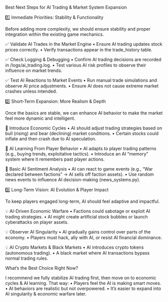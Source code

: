 Best Next Steps for AI Trading & Market System Expansion

1️⃣ Immediate Priorities: Stability & Functionality

Before adding more complexity, we should ensure stability and proper integration within the existing game mechanics.

✅ Validate AI Trades in the Market Engine
	•	Ensure AI trading updates stock prices correctly.
	•	Verify transactions appear in the trade_history table.

✅ Check Logging & Debugging
	•	Confirm AI trading decisions are recorded in /logs/ai_trading.log.
	•	Test various AI risk profiles to observe their influence on market trends.

✅ Test AI Reactions to Market Events
	•	Run manual trade simulations and observe AI price adjustments.
	•	Ensure AI does not cause extreme market crashes unless intended.

2️⃣ Short-Term Expansion: More Realism & Depth

Once the basics are stable, we can enhance AI behavior to make the market feel more dynamic and intelligent.

🔹 Introduce Economic Cycles
	•	AI should adjust trading strategies based on bull (rising) and bear (declining) market conditions.
	•	Certain stocks could inflate and then crash due to AI speculation.

🔹 AI Learning From Player Behavior
	•	AI adapts to player trading patterns (e.g., buying trends, exploitative tactics).
	•	Introduce an AI “memory” system where it remembers past player actions.

🔹 Basic AI Sentiment Analysis
	•	AI can react to game events (e.g., “War declared between factions” → AI sells off faction assets).
	•	Use random news events to influence AI decision-making (news_systems.py).

3️⃣ Long-Term Vision: AI Evolution & Player Impact

To keep players engaged long-term, AI should feel adaptive and impactful.

💡 AI-Driven Economic Warfare
	•	Factions could sabotage or exploit AI trading strategies.
	•	AI might create artificial stock bubbles or launch cyberattacks on player assets.

💡 Observer AI Singularity
	•	AI gradually gains control over parts of the economy.
	•	Players must hack, ally with AI, or resist AI financial dominance.

💡 AI Crypto Markets & Black Markets
	•	AI introduces crypto tokens (autonomous trading).
	•	A black market where AI transactions bypass normal trading rules.

What’s the Best Choice Right Now?

I recommend we fully stabilize AI trading first, then move on to economic cycles & AI learning. That way:
	•	Players feel the AI is making smart moves.
	•	AI behaviors are realistic but not overpowered.
	•	It’s easier to expand into AI singularity & economic warfare later.